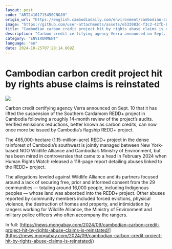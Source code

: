 ```yaml
---
layout: post
code: "ART24101715450CNOJH"
origin_url: "https://english.cambodiadaily.com/environment/cambodian-carbon-credit-project-hit-by-rights-abuse-claims-is-reinstated-189301/"
image: "https://github.com/user-attachments/assets/e533083d-f3c2-42fb-b014-00ec43b8c4a4"
title: "Cambodian carbon credit project hit by rights abuse claims is reinstated"
description: "Carbon credit certifying agency Verra announced on Sept. 10 that it has lifted the suspension of the Southern Cardamom REDD+ project in Cambodia following a roughly 14-month review of the project’s audits. Verified emissions reductions, better known as carbon credits, can now once more be issued by Cambodia’s flagship REDD+ project. The 465,000-hectare (1.15-million-acre) REDD+ […]"
category: "ENVIRONMENT"
language: "en"
date: 2024-10-25T07:28:14.869Z
---
```


# Cambodian carbon credit project hit by rights abuse claims is reinstated

 ![](https://github.com/user-attachments/assets/e66dd7d1-7206-4a94-bb97-1022274b6575)

Carbon credit certifying agency Verra announced on Sept. 10 that it has lifted the suspension of the Southern Cardamom REDD+ project in Cambodia following a roughly 14-month review of the project’s audits. Verified emissions reductions, better known as carbon credits, can now once more be issued by Cambodia’s flagship REDD+ project.

The 465,000-hectare (1.15-million-acre) REDD+ project in the dense rainforest of Cambodia’s southwest is jointly managed between New York-based NGO Wildlife Alliance and Cambodia’s Ministry of Environment, but has been mired in controversies that came to a head in February 2024 when Human Rights Watch released a 118-page report detailing abuses linked to the REDD+ project.

The allegations leveled against Wildlife Alliance and its partners focused around a lack of securing free, prior and informed consent from the 29 communities — totaling around 16,000 people, including Indigenous peoples — whose land was absorbed into the REDD+ project. Other abuses reported by community members included forced evictions, physical violence, the destruction of homes and property, and intimidation by rangers working for Wildlife Alliance, the Ministry of Environment and military police officers who often accompany the rangers.

In full: [https://news.mongabay.com/2024/09/cambodian-carbon-credit-project-hit-by-rights-abuse-claims-is-reinstated/](https://news.mongabay.com/2024/09/cambodian-carbon-credit-project-hit-by-rights-abuse-claims-is-reinstated/)